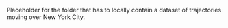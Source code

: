 Placeholder for the folder that has to locally contain a dataset of trajectories moving over New York City.